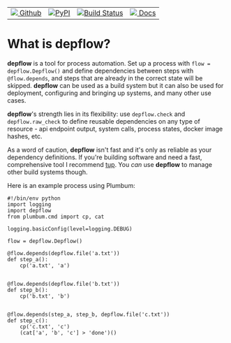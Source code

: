 <table width="100%">
    <tr>
        <td>
            <a href="https://github.com/rendaw/qrcode-generator-es6"><img src="https://raw.githubusercontent.com/primer/octicons/master/lib/svg/mark-github.svg?sanitize=true"> Github</a>
        </td>
        <td>
            <a href="https://pypi.python.org/pypi/depflow"><img alt="PyPI" src="https://img.shields.io/pypi/v/depflow.svg"></a>
        </td>
        <td>
            <a href="https://circleci.com/gh/rendaw/depflow"><img alt="Build Status" src="https://circleci.com/gh/rendaw/depflow.svg?style=svg"></a>
        </td>
        <td>
            <a href="https://rendaw.github.io/depflow/depflow.m.html"><img src="https://raw.githubusercontent.com/primer/octicons/master/lib/svg/book.svg?sanitize=true"> Docs</a>
        </td>
</table>

# What is depflow?

**depflow** is a tool for process automation.  Set up a process with `flow = depflow.Depflow()` and define dependencies between steps with `@flow.depends`, and steps that are already in the correct state will be skipped.  **depflow** can be used as a build system but it can also be used for deployment, configuring and bringing up systems, and many other use cases.

**depflow**'s strength lies in its flexibility: use `depflow.check` and `depflow.raw_check` to define reusable dependencies on any type of resource - api endpoint output, system calls, process states, docker image hashes, etc.

As a word of caution, **depflow** isn't fast and it's only as reliable as your dependency definitions.  If you're building software and need a fast, comprehensive tool I recommend [tup](https://github.com/gittup/tup).  You _can_ use **depflow** to manage other build systems though.

Here is an example process using Plumbum:

```
#!/bin/env python
import logging
import depflow
from plumbum.cmd import cp, cat

logging.basicConfig(level=logging.DEBUG)

flow = depflow.Depflow()

@flow.depends(depflow.file('a.txt'))
def step_a():
    cp('a.txt', 'a')


@flow.depends(depflow.file('b.txt'))
def step_b():
    cp('b.txt', 'b')


@flow.depends(step_a, step_b, depflow.file('c.txt'))
def step_c():
    cp('c.txt', 'c')
    (cat['a', 'b', 'c'] > 'done')()
```
